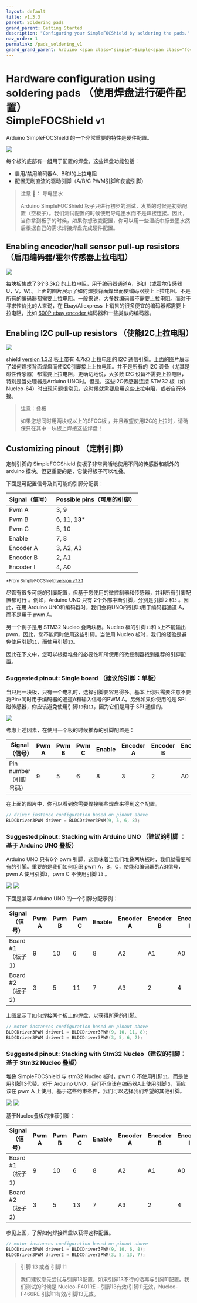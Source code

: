```yaml
---
layout: default
title: v1.3.3
parent: Soldering pads
grand_parent: Getting Started
description: "Configuring your SimpleFOCShield by soldering the pads."
nav_order: 1
permalink: /pads_soldering_v1
grand_grand_parent: Arduino <span class="simple">Simple<span class="foc">FOC</span>Shield</span>
---
```

# Hardware configuration using soldering pads （使用焊盘进行硬件配置） <br> <span class="simple">Simple<span class="foc">FOC</span>Shield</span> <small>v1</small>
 Arduino <span class="simple">Simple<span class="foc">FOC</span>Shield</span> 的一个非常重要的特性是硬件配置。

<img src="extras/Images/shield_bot_v131_pinout.gif" class="width40">

每个板的底部有一组用于配置的焊盘。这些焊盘功能包括：

- 启用/禁用编码器A、B和I的上拉电阻
- 配置无刷直流的驱动引脚（A/B/C PWM引脚和使能引脚）

<blockquote class="info"> <p class="heading">注意 📢： 导电墨水 </p>
 Arduino <span class="simple">Simple<span class="foc">FOC</span>Shield</span> 板子只进行初步的测试，发货的时候是初始配置（空板子）。我们测试配置的时候使用导电墨水而不是焊接连接。因此，当你拿到板子的时候，如果你想改变配置，你可以用一些湿纸巾擦去墨水然后根据自己的需求焊接焊盘完成硬件配置。
</blockquote>

## Enabling encoder/hall sensor pull-up resistors （启用编码器/霍尔传感器上拉电阻）

<img src="extras/Images/shield_bot_v131_pullup_enable.png" class="width30">

每块板集成了3个3.3kΩ 的上拉电阻，用于编码器通道A，B和I（或霍尔传感器U，V，W）。上面的图片展示了如何焊接背面焊盘而使编码器接上上拉电阻。不是所有的编码器都需要上拉电阻。一般来说，大多数编码器不需要上拉电阻。而对于寻求性价比的人来说，在 Ebay/Aliexpress 上销售的很多便宜的编码器都需要上拉电阻，比如 [600P ebay encoder <i class="fa fa-external-link"></i>](https://www.ebay.com/itm/360-600P-R-Photoelectric-Incremental-Rotary-Encoder-5V-24V-AB-Two-Phases-Shaft/254214673272?hash=item3b30601378:g:AZsAAOSwu~lcxosc) 编码器和一些类似的编码器。

## Enabling I2C pull-up resistors （使能I2C上拉电阻）

<img src="extras/Images/shield_bot_v132_i2c_pullup_enable.png" class="width30">

shield [<i class="fa fa-tag"></i>version 1.3.2](https://github.com/simplefoc/Arduino-SimpleFOCShield/releases) 板上带有 4.7kΩ 上拉电阻的 I2C 通信引脚。上面的图片展示了如何焊接背面焊盘而使I2C引脚接上上拉电阻。并不是所有的 I2C 设备（尤其是磁性传感器）都需要上拉电阻，更确切地说，大多数 I2C 设备不需要上拉电阻，特别是当处理器是Arduino UNO时。但是，这些I2C传感器连接 STM32 板（如 Nucleo-64）时出现问题很常见，这时候就需要启用这些上拉电阻，或者自行外接。 

<blockquote class="warning"><p class="heading">注意：叠板</p>
如果您想同时用两块或以上的SFOC板 ，并且希望使用I2C的上拉时，请确保只在其中一块板上焊接这些焊盘！
</blockquote>



## Customizing pinout （定制引脚）

定制引脚的 SimpleFOCShield 使板子非常灵活地使用不同的传感器和额外的 arduino 模块。但更重要的是，它使得板子可以堆叠。

下面是可配置信号及其可能的引脚分配表：

Signal（信号） | Possible pins（可用的引脚） 
--- | ---
Pwm A | 3, 9 
Pwm B | 6, 11, **13***
Pwm C | 5, 10
Enable | 7, 8
Encoder A | 3, A2, A3
Encoder B | 2, A1 
Encoder I | 4, A0

<small>*From <span class="simple">Simple<span class="foc">FOC</span>Shield</span> <a href="https://github.com/simplefoc/Arduino-SimpleFOCShield/releases">version <i>v1.3.1</i></a></small>

尽管有很多可能的引脚配置，但基于您使用的微控制器和传感器，并非所有引脚配置都可行 。例如，Arduino UNO 只有 2个外部中断引脚，分别是引脚 `2` 和`3` 。因此，在用 Arduino UNO和编码器时，我们会将UNO的引脚`3`用于编码器通道 A，而不是用于 pwm A。

另一个例子是用 STM32 Nucleo 叠两块板。Nucleo 板的引脚`11`和 `6`上不能输出 pwm，因此，您不能同时使用这些引脚。当使用 Nucleo 板时，我们的经验是避免使用引脚`11`，而使用引脚`13`。

因此在下文中，您可以根据堆叠的必要性和所使用的微控制器找到推荐的引脚配置。

### Suggested pinout: Single board （建议的引脚：单板）
当只用一块板，只有一个电机时，选择引脚要容易得多。基本上你只需要注意不要将Pin`3`同时用于编码器的通道A和输入信号的PWM A。另外如果你使用的是 SPI 磁传感器，你应该避免使用引脚`10`和`11`，因为它们是用于 SPI 通信的。

<img src="extras/Images/shield_bot_v131_config_single.png" class="width30">

考虑上述因素，在使用一个板的时候推荐的引脚配置是：

Signal（信号） | Pwm A | Pwm B | Pwm C | Enable | Encoder A | Encoder B | Encoder I
--- | --- | ---- | --- | --- | --- | --- | ---
Pin number （引脚号码） | 9 | 5 | 6 | 8 | 3 | 2 | A0 

在上面的图片中，你可以看到你需要焊接哪些焊盘来得到这个配置。
```cpp
// driver instance configuration based on pinout above
BLDCDriver3PWM driver = BLDCDriver3PWM(9, 5, 6, 8);
```

### Suggested pinout: Stacking with Arduino UNO （建议的引脚 ：基于 Arduino UNO 叠板）

Arduino UNO 只有6个 pwm 引脚，这意味着当我们堆叠两块板时，我们就需要所有的引脚。重要的是我们如何组织 pwm A，B，C，使能和编码器的ABI信号， pwm A 使用引脚`3`，pwm C 不使用引脚 `13` 。 

<img src="extras/Images/shield_bot_v131_config_double.png" class="width30">
<img src="extras/Images/shield_bot_v131_config_double_ard.png" class="width30">

下面是兼容 Arduino UNO 的一个引脚分配示例：

Signal （信号） | Pwm A | Pwm B | Pwm C | Enable | Encoder A | Encoder B | Encoder I
--- | --- | ---- | --- | --- | --- | --- | ---
Board #1（板子1） | 9 | 10 | 6 | 8 | A2 | A1 | A0 
Board #2（板子2） | 3 | 5 | 11 | 7 | A3 | 2 | 4 

上图显示了如何焊接两个板上的焊盘，以获得所需的引脚。 
```cpp
// motor instances configuration based on pinout above
BLDCDriver3PWM driver1 = BLDCDriver3PWM(9, 10, 11, 8);
BLDCDriver3PWM driver2 = BLDCDriver3PWM(3, 5, 6, 7);
```

### Suggested pinout: Stacking with Stm32 Nucleo（建议的引脚：基于 Stm32 Nucleo 叠板）

堆叠 SimpleFOCShield 与 stm32 Nucleo 板时，pwm C 不使用引脚`11`，而是使用引脚13代替。对于 Arduino UNO，我们不应该在编码器A上使用引脚 `3`，而应该在 pwm A 上使用。基于这些约束条件，我们可以选择我们希望的其他引脚。

<img src="extras/Images/shield_bot_v131_config_double.png" class="width30">
<img src="extras/Images/shield_bot_v131_config_double_nucleo.png" class="width30">

基于Nucleo叠板的推荐引脚：

Signal（信号） | Pwm A | Pwm B | Pwm C | Enable | Encoder A | Encoder B | Encoder I
--- | --- | ---- | --- | --- | --- | --- | ---
Board #1（板子1） | 9 | 10 | 6 | 8 | A2 | A1 | A0 
Board #2（板子2） | 3 | 5 | 13 | 7 | A3 | 2 | 4 

参见上图，了解如何焊接焊盘以获得这种配置。

```cpp
// motor instances configuration based on pinout above
BLDCDriver3PWM driver1 = BLDCDriver3PWM(9, 10, 6, 8);
BLDCDriver3PWM driver2 = BLDCDriver3PWM(3, 5, 13, 7);
```

<blockquote class="info"><p class="heading">引脚 13 或者 引脚 11</p> 我们建议您先尝试与引脚13配置，如果引脚13不行的话再与引脚11配置。我们测试的时候是 Nucleo-F401RE - 引脚13有效/引脚11无效，Nucleo-F466RE 引脚11有效/引脚13无效。</blockquote>